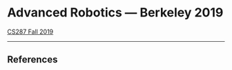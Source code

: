 # Advanced Robotics — Berkeley 2019

[CS287 Fall 2019](https://people.eecs.berkeley.edu/~pabbeel/cs287-fa19/)

---

## References